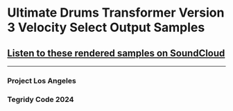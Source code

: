 # Ultimate Drums Transformer Version 3 Velocity Select Output Samples

## [Listen to these rendered samples on SoundCloud](https://soundcloud.com/aleksandr-sigalov-61/sets/ultimate-drums-transformer)

***

### Project Los Angeles
### Tegridy Code 2024
